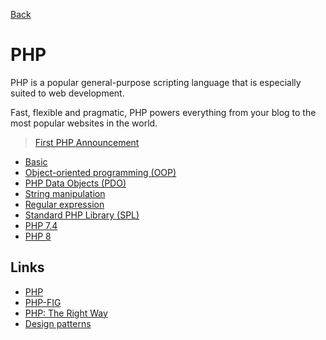 [Back](../README.md)

# PHP

PHP is a popular general-purpose scripting language that is especially suited to web development.

Fast, flexible and pragmatic, PHP powers everything from your blog to the most popular websites in the world.

> [First PHP Announcement](https://groups.google.com/g/comp.infosystems.www.authoring.cgi/c/PyJ25gZ6z7A/m/M9FkTUVDfcwJ?pli=1)

- [Basic](basic/README.md)
- [Object-oriented programming (OOP)](oop/README.md)
- [PHP Data Objects (PDO)](pdo/README.md)
- [String manipulation](string/README.md)
- [Regular expression](regex/README.md)
- [Standard PHP Library (SPL)](spl/README.md)
- [PHP 7.4](php7.4/README.md)
- [PHP 8](php8/README.md)

## Links

- [PHP](https://www.php.net/)
- [PHP-FIG](https://www.php-fig.org/psr/)
- [PHP: The Right Way](https://phptherightway.com/)
- [Design patterns](https://designpatternsphp.readthedocs.io)
